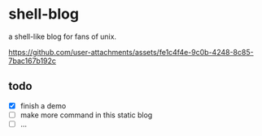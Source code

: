 # shell-blog

a shell-like blog for fans of unix.

https://github.com/user-attachments/assets/fe1c4f4e-9c0b-4248-8c85-7bac167b192c

## todo

- [x] finish a demo
- [ ] make more command in this static blog
- [ ] ...
